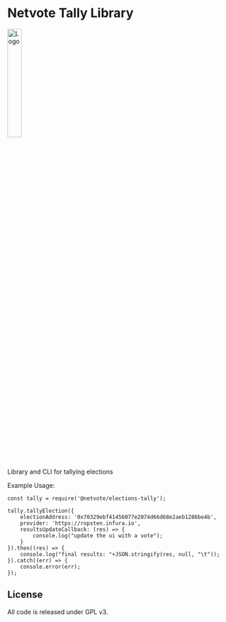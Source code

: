 Netvote Tally Library
======================

<img src="https://s3.amazonaws.com/netvote-docs/nv.png" alt="Logo"  height="25%" width="25%"/>

Library and CLI for tallying elections

Example Usage:
```
const tally = require('@netvote/elections-tally');

tally.tallyElection({
    electionAddress: '0x70329ebf41456077e2074d66d68e2aeb1286be4b',
    provider: 'https://ropsten.infura.io',
    resultsUpdateCallback: (res) => {
        console.log("update the ui with a vote");
    }
}).then((res) => {
    console.log("final results: "+JSON.stringify(res, null, "\t"));
}).catch((err) => {
    console.error(err);
});

```

License
-------
All code is released under GPL v3.
